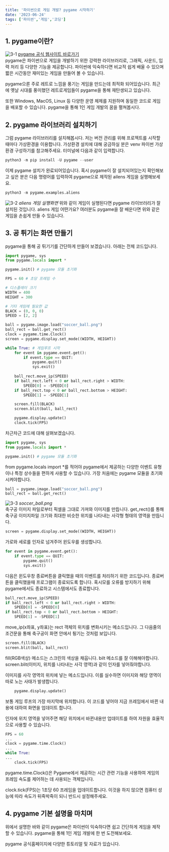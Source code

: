 ```yaml
---
title: '파이썬으로 게임 개발? pygame 시작하기'
date: '2023-06-24'
tags: ['파이썬','게임','코딩']
---
```

## 1. pygame이란?
![3-1](/images/posts/3-1.png)
[pygame 공식 웹사이트 바로가기](pygame.org)   
pygame은 파이썬으로 게임을 개발하기 위한 강력한 라이브러리로, 그래픽, 사운드, 입력 처리 등 다양한 기능을 제공합니다. 파이썬에 익숙하다면 비교적 쉽게 배울 수 있으며 짧은 시간동안 재미있는 게임을 만들어 볼 수 있습니다.

pygame으론 주로 레트로 느낌을 풍기는 게임을 만드는데 최적화 되어있습니다. 최근에 옛날 시대를 풍미했던 레트로게임들이 pygame을 통해 재탄생되고 있습니다.

또한 Windows, MacOS, Linux 등 다양한 운영 체제를 지원하며 동일한 코드로 게임을 배포할 수 있습니다. pygame을 통해 1인 게임 개발의 꿈을 펼쳐봅시다.

## 2. pygame 라이브러리 설치하기
그럼 pygame 라이브러리를 설치해봅시다. 저는 버전 관리를 위해 프로젝트를 시작할 때마다 가상환경을 이용합니다. 가상환경 설치에 대해 궁금하실 분은 venv 파이썬 가상환경 구성하기를 참고해주세요. 터미널에 다음과 같이 입력합니다.

```python
python3 -m pip install -U pygame --user
```
이제 pygame 설치가 완료되어있습니다. 혹시 pygame이 잘 설치되어있는지 확인해보고 싶은 분은 다음 명령어를 입력하여 pygame으로 제작된 ailens 게임을 실행해보세요.
```python
python3 -m pygame.examples.aliens
```
![3-2](/images/posts/3-2.png)
_aliens 게임 실행화면_
위와 같이 게임이 실행된다면 pygame 라이브러리가 잘 설치된 것입니다. aliens 게임 어떤가요? 여러분도 pygame을 잘 배운다면 위와 같은 게임을 손쉽게 만들 수 있습니다.

## 3. 공 튀기는 화면 만들기
pygame을 통해 공 튀기기를 간단하게 만들어 보겠습니다. 아래는 전체 코드입니다.
```python
import pygame, sys
from pygame.locals import *

pygame.init() # pygame 모듈 초기화

FPS = 60 # 초당 프레임 수

# 디스플레이 크기
WIDTH = 400
HEIGHT = 300

# 기타 게임에 필요한 값
BLACK = (0, 0, 0)
SPEED = [2, 2]

ball = pygame.image.load("soccer_ball.png")
ball_rect = ball.get_rect()
clock = pygame.time.Clock()
screen = pygame.display.set_mode((WIDTH, HEIGHT))

while True: # 게임루프 시작
    for event in pygame.event.get():
        if event.type == QUIT:
            pygame.quit()
            sys.exit()
    
    ball_rect.move_ip(SPEED)
    if ball_rect.left < 0 or ball_rect.right > WIDTH:
        SPEED[0] = -SPEED[0]
    if ball_rect.top < 0 or ball_rect.bottom > HEIGHT:
        SPEED[1] = -SPEED[1]

    screen.fill(BLACK)
    screen.blit(ball, ball_rect)

    pygame.display.update()
    clock.tick(FPS)
```
차근차근 코드에 대해 살펴보겠습니다.
```python
import pygame, sys
from pygame.locals import *

pygame.init() # pygame 모듈 초기화
```
from pygame.locals import *를 적어야 pygame에서 제공하는 다양한 이벤트 유형이나 특정 상수들을 편하게 사용할 수 있습니다. 가장 처음에는 pygame 모듈을 초기화시켜야합니다.
```python
ball = pygame.image.load("soccer_ball.png")
ball_rect = ball.get_rect()
```
![3-3](/images/posts/3-3.png)
_soccer_ball.png_   
축구공 이미지 파일로부터 픽셀을 그대로 가져와 이미지를 만듭니다. get_rect()를 통해 축구공 이미지파일 크기와 최대한 비슷한 위치를 나타내는 사각형 형태의 영역을 만듭니다.
```python
screen = pygame.display.set_mode((WIDTH, HEIGHT))
```
가로와 세로를 인자로 넘겨주어 윈도우를 생성합니다.
```python
for event in pygame.event.get():
    if event.type == QUIT:
        pygame.quit()
        sys.exit()
```
다음은 윈도우창 종료버튼을 클릭했을 때의 이벤트를 처리하기 위한 코드입니다. 종료버튼을 클릭했을때 프로그램이 종료되도록 합니다. 혹시모를 오류를 방지하기 위해 pygame에서도 종료하고 시스템에서도 종료합니다.
```python
ball_rect.move_ip(SPEED)
if ball_rect.left < 0 or ball_rect.right > WIDTH:
    SPEED[0] = -SPEED[0]
if ball_rect.top < 0 or ball_rect.bottom > HEIGHT:
    SPEED[1] = -SPEED[1]
```
move_ip(x좌표, y좌표)는 rect 객체의 위치를 변화시키는 메소드입니다. 그 다음줄의 조건문을 통해 축구공이 화면 안에서 튕기는 것처럼 보입니다.
```python
screen.fill(BLACK)
screen.blit(ball, ball_rect)
```
fill(RGB색상) 메소드는 스크린의 색상을 채웁니다. bilt 메소드를 잘 이해해야합니다. screen.blit(이미지, 위치를 나타내는 사각 영역)과 같이 인자를 넣어줘야합니다. 

이미지를 사각 영역의 위치에 넣는 메소드입니다. 이를 실수하면 이미지와 해당 영역이 따로 노는 사태가 발생합니다.
```python
    pygame.display.update()
```
보통 게임 루프의 가장 마지막에 위치합니다. 이 코드를 넣어야 지금 프레임에서 바뀐 내용에 대하여 화면을 업데이트 합니다. 

인자에 위치 영역을 넣어주면 해당 위치에서 바뀐내용만 업데이트를 하여 자원을 효율적으로 사용할 수 있습니다.
```python
FPS = 60
...
clock = pygame.time.Clock()
...
while True:
...
    clock.tick(FPS)
```
pygame.time.Clock()은 Pygame에서 제공하는 시간 관련 기능을 사용하여 게임의 프레임 속도를 제어하는 데 사용되는 객체입니다.

 clock.tick(FPS)는 1초당 60 프레임을 업데이트합니다. 이것을 하지 않으면 컴퓨터 성능에 따라 속도가 뒤죽박죽이 되니 반드시 설정해주세요.

## 4. pygame 기본 설명을 마치며
위에서 설명한 바와 같이 pygame은 파이썬이 익숙하다면 쉽고 간단하게 게임을 제작할 수 있습니다. pygame을 통해 1인 게임 개발에 한 번 도전해보세요. 

pygame 공식홈페이지에 다양한 튜토리얼 및 자료가 있습니다.